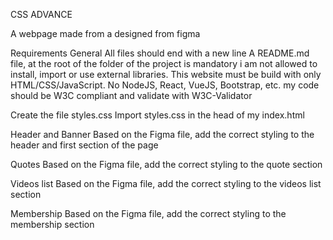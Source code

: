 CSS ADVANCE

A webpage made from a designed from figma

Requirements
General
All  files should end with a new line
A README.md file, at the root of the folder of the project is mandatory
i am not allowed to install, import or use external libraries. This website must be build with only HTML/CSS/JavaScript. No NodeJS, React, VueJS, Bootstrap, etc.
my code should be W3C compliant and validate with W3C-Validator

Create the file styles.css
Import styles.css in the head of my index.html

Header and Banner
Based on the Figma file, add the correct styling to the header and first section of the page

Quotes
Based on the Figma file, add the correct styling to the quote section

Videos list
Based on the Figma file, add the correct styling to the videos list section

Membership
Based on the Figma file, add the correct styling to the membership section